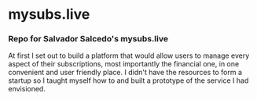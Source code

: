 # mysubs.live
### Repo for Salvador Salcedo's mysubs.live

At first I set out to build a platform that would allow users to manage every aspect of their subscriptions, most importantly the financial one, in one convenient and user friendly place. I didn't have the resources to form a startup so I taught myself how to and built a prototype of the service I had envisioned. 
